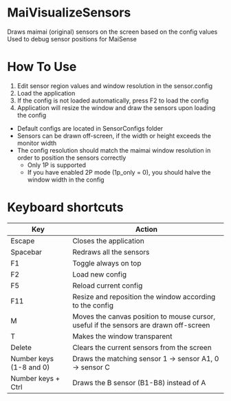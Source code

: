 # MaiVisualizeSensors
Draws maimai (original) sensors on the screen based on the config values  
Used to debug sensor positions for MaiSense

# How To Use

1. Edit sensor region values and window resolution in the sensor.config
2. Load the application
3. If the config is not loaded automatically, press F2 to load the config
4. Application will resize the window and draw the sensors upon loading the config

- Default configs are located in SensorConfigs folder
- Sensors can be drawn off-screen, if the width or height exceeds the monitor width
- The config resolution should match the maimai window resolution in order to position the sensors correctly
  - Only 1P is supported
  - If you have enabled 2P mode (1p_only = 0), you should halve the window width in the config

# Keyboard shortcuts

| Key  | Action |
| ------------- | ------------- |
| Escape  | Closes the application  |
| Spacebar  | Redraws all the sensors  |
| F1  | Toggle always on top  |
| F2  |  Load new config  |
| F5  | Reload current config  |
| F11  | Resize and reposition the window according to the config  |
| M  | Moves the canvas position to mouse cursor, useful if the sensors are drawn off-screen  |
| T  | Makes the window transparent  |
| Delete  | Clears the current sensors from the screen  |
| Number keys (1-8 and 0)  | Draws the matching sensor 1 -> sensor A1, 0 -> sensor C  |
| Number keys + Ctrl  | Draws the B sensor (B1-B8) instead of A  |


